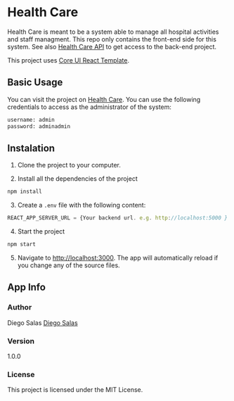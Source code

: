 # Health Care

Health Care is meant to be a system able to manage all hospital activities and staff managment. This repo only contains the front-end side for this system. See also [Health Care API](https://github.com/diegosalasmartinez/health_care_api) to get access to the back-end project.

This project uses [Core UI React Template](https://github.com/coreui/coreui-free-react-admin-template).

## Basic Usage

You can visit the project on [Health Care](https://diegosalas-healthcare.web.app). You can use the following credentials to access as the administrator of the system: 

```bash
username: admin
password: adminadmin
```

## Instalation

1. Clone the project to your computer.

2. Install all the dependencies of the project

``` bash
npm install
```

3. Create a `.env` file with the following content:

```javascript
REACT_APP_SERVER_URL = {Your backend url. e.g. http://localhost:5000 }
```

4. Start the project

``` bash
npm start
```

5. Navigate to [http://localhost:3000](http://localhost:3000). The app will automatically reload if you change any of the source files.

## App Info

### Author

Diego Salas [Diego Salas](https://www.linkedin.com/in/diego-alejandro-salas-martinez/)

### Version

1.0.0

### License

This project is licensed under the MIT License.
